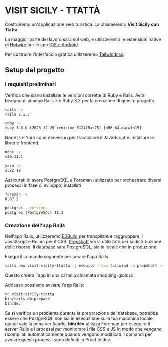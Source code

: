 # VISIT SICILY - TTATTÀ

Costruiremo un'applicazione web turistica. La chiameremo **Visit Sicily con Ttattà**. 

La maggior parte del lavoro sarà sul web, e utilizzeremo le estensioni native di [Hotwire](https://hotwired.dev/) per le app [iOS e Android](https://turbo.hotwired.dev/handbook/native).

Per costruire l'interfaccia grafica utilzzeremo [Tailwindcss](https://tailwindcss.com/).

## Setup del progetto
### I requisiti preliminari

Verifica che siano installate le versioni corrette di Ruby e Rails. Avrai bisogno di almeno Rails 7 e Ruby 3.2 per la creazione di questo progetto.

```sh
rails -v 
rails 7.1.3
```

```sh
ruby -v
ruby 3.3.0 (2023-12-25 revision 5124f9ac75) [x86_64-darwin19]
```

Node.js e Yarn sono necessari per transpilare il JavaScript e installare le librerie frontend.

```sh
node -v
v20.11.1
```

```sh
yarn -v
1.22.19
```


Assicurati di avere PostgreSQL e Foreman (utilizzato per orchestrare
diversi processi in fase di sviluppo) installati

```sh
foreman -v
0.87.2

postgres --version
postgres (PostgreSQL) 12.3
```

### Creazione dell'app Rails

Nell'app Rails, utilizzeremo [ESBuild](https://esbuild.github.io/) per transpilare e raggruppare il JavaScript e Bulma per il CSS. 
[Propshaft](https://github.com/rails/propshaft) verrà utilizzato per la distribuzione delle risorse. Il database sarà
PostgreSQL, sia in locale che in produzione.


Esegui il comando seguente per creare l'app Rails
```sh
rails new visit-sicily-ttatta -j esbuild --css tailwind -a propshaft -d postgresql
```

Questo creerà l'app in una cartella chiamata shopping-gioioso.

Addesso possiamo avviare l'app Rails:

```sh
cd visit-sicily-ttatta
bin/rails db:prepare
bin/dev
```

Se si verifica un problema durante la preparazione del database, potrebbe essere che PostgreSQL non sia in esecuzione sulla tua macchina locale, quindi vale la pena verificarlo.
**bin/dev** utilizza Foreman per eseguire il server Rails e i processi per monitorare i file CSS e JS in modo che vengano ricompilati automaticamente quando vengono modificati.
I comandi per avviare questi processi sono definiti in Procfile.dev.

